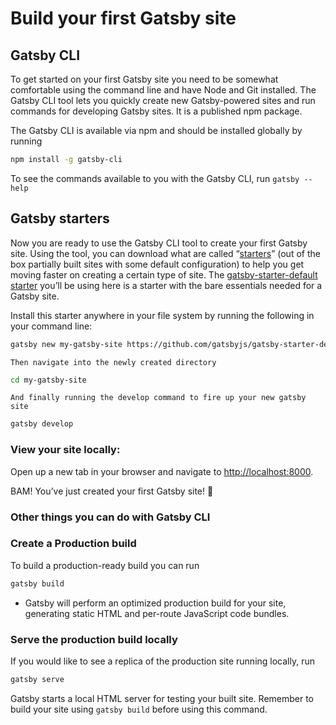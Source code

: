 # Build your first Gatsby site

## Gatsby CLI <a id="docs-internal-guid-337bec8f-7fff-6cb1-6ffc-7492002cd7e0"></a>

To get started on your first Gatsby site you need to be somewhat comfortable using the command line and have Node and Git installed. The Gatsby CLI tool lets you quickly create new Gatsby-powered sites and run commands for developing Gatsby sites. It is a published npm package.

The Gatsby CLI is available via npm and should be installed globally by running

```bash
npm install -g gatsby-cli
```

To see the commands available to you with the Gatsby CLI, run `gatsby --help`

## Gatsby starters

Now you are ready to use the Gatsby CLI tool to create your first Gatsby site. Using the tool, you can download what are called “[starters](https://www.gatsbyjs.org/docs/starters/)” \(out of the box partially built sites with some default configuration\) to help you get moving faster on creating a certain type of site. The [gatsby-starter-default starter](https://www.gatsbyjs.org/starters/gatsbyjs/gatsby-starter-default/) you’ll be using here is a starter with the bare essentials needed for a Gatsby site.

Install this starter anywhere in your file system by running the following in your command line:

```bash
gatsby new my-gatsby-site https://github.com/gatsbyjs/gatsby-starter-default
```

`Then navigate into the newly created directory`

```bash
cd my-gatsby-site
```

`And finally running the develop command to fire up your new gatsby site`

```bash
gatsby develop
```

### View your site locally:

Open up a new tab in your browser and navigate to [http://localhost:8000](http://localhost:8000/).

BAM! You’ve just created your first Gatsby site! 🌮

### Other things you can do with Gatsby CLI

### Create a Production build

To build a production-ready build you can run

```bash
gatsby build
```

* Gatsby will perform an optimized production build for your site, generating static HTML and per-route JavaScript code bundles.

### Serve the production build locally

If you would like to see a replica of the production site running locally, run

```bash
gatsby serve
```

Gatsby starts a local HTML server for testing your built site. Remember to build your site using `gatsby build` before using this command.

